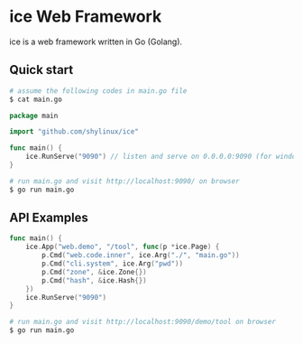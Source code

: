 # ice Web Framework
ice is a web framework written in Go (Golang). 

## Quick start

```sh
# assume the following codes in main.go file
$ cat main.go
```

```go
package main

import "github.com/shylinux/ice"

func main() {
	ice.RunServe("9090") // listen and serve on 0.0.0.0:9090 (for windows "localhost:9090")
}
```

```sh
# run main.go and visit http://localhost:9090/ on browser
$ go run main.go
```

## API Examples

```go
func main() {
	ice.App("web.demo", "/tool", func(p *ice.Page) {
		p.Cmd("web.code.inner", ice.Arg("./", "main.go"))
		p.Cmd("cli.system", ice.Arg("pwd"))
		p.Cmd("zone", &ice.Zone{})
		p.Cmd("hash", &ice.Hash{})
	})
	ice.RunServe("9090")
}
```

```sh
# run main.go and visit http://localhost:9090/demo/tool on browser
$ go run main.go
```

